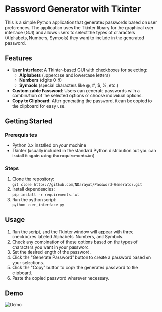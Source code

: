 # Password Generator with Tkinter  
This is a simple Python application that generates passwords based on user preferences. 
The application uses the Tkinter library for the graphical user interface (GUI) 
and allows users to select the types of characters (Alphabets, Numbers, Symbols) they want to include in the generated password.  
## Features  
- **User Interface**: A Tkinter-based GUI with checkboxes for selecting:  
  - **Alphabets** (uppercase and lowercase letters)  
  - **Numbers** (digits 0-9)  
  - **Symbols** (special characters like @, #, $, %, etc.)  
- **Customizable Password**: Users can generate passwords with a combination of the selected options or choose individual options.  
- **Copy to Clipboard**: After generating the password, it can be copied to the clipboard for easy use.
## Getting Started  
### Prerequisites  
- Python 3.x installed on your machine  
- Tkinter (usually included in the standard Python distribution but you can install it again using the requirements.txt)
### Steps  
1. Clone the repository:  
```git clone https://github.com/NDarayut/Password-Generator.git```
2. Install dependencies:  
```pip install -r requirements.txt```  
3. Run the python script:  
```python user_interface.py```
## Usage  
1. Run the script, and the Tkinter window will appear with three checkboxes labeled Alphabets, Numbers, and Symbols.  
2. Check any combination of these options based on the types of characters you want in your password.  
3. Set the desired length of the password.  
4. Click the "Generate Password" button to create a password based on your selections.  
5. Click the "Copy" button to copy the generated password to the clipboard.  
6. Paste the copied password wherever necessary.  
## Demo  

![Demo](https://github.com/user-attachments/assets/db67047f-a869-47ac-8997-fa72c0f67b5e)
